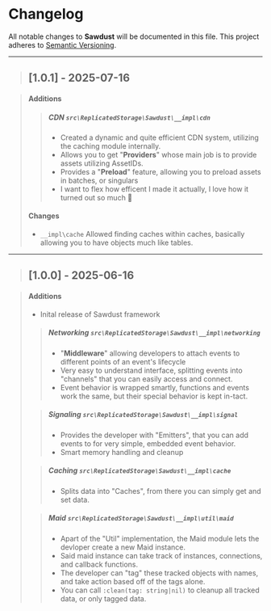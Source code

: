 # Changelog

All notable changes to **Sawdust** will be documented in this file.
This project adheres to [Semantic Versioning](https://semver.org/).

---

> ## [1.0.1] - 2025-07-16

> #### Additions
>
>> ##### **CDN** `src\ReplicatedStorage\Sawdust\__impl\cdn`
>> - Created a dynamic and quite efficient CDN system, utilizing the caching module internally.
>> - Allows you to get "**Providers**" whose main job is to provide assets utilizing AssetIDs.
>> - Provides a "**Preload**" feature, allowing you to preload assets in batches, or singulars
>> - I want to flex how efficent I made it actually, I love how it turned out so much 🙏
>
> #### Changes
> - `__impl\cache` Allowed finding caches within caches, basically allowing you to have objects much like tables.


---

> ## [1.0.0] - 2025-06-16

> #### Additions
> - Inital release of Sawdust framework
>
>> ##### **Networking** `src\ReplicatedStorage\Sawdust\__impl\networking`
>> - "**Middleware**" allowing developers to attach events to different points of an event's lifecycle
>> - Very easy to understand interface, splitting events into "channels" that you can easily access and connect.
>> - Event behavior is wrapped smartly, functions and events work the same, but their special behavior is kept in-tact.
>
>> ##### **Signaling** `src\ReplicatedStorage\Sawdust\__impl\signal`
>> - Provides the developer with "Emitters", that you can add events to for very simple, embedded event behavior.
>> - Smart memory handling and cleanup
>
>> ##### **Caching** `src\ReplicatedStorage\Sawdust\__impl\cache`
>> - Splits data into "Caches", from there you can simply get and set data.
>
>> ##### **Maid** `src\ReplicatedStorage\Sawdust\__impl\util\maid`
>> - Apart of the "Util" implementation, the Maid module lets the devloper create a new Maid instance.
>> - Said maid instance can take track of instances, connections, and callback functions.
>> - The developer can "tag" these tracked objects with names, and take action based off of the tags alone.
>> - You can call `:clean(tag: string|nil)` to cleanup all tracked data, or only tagged data.
